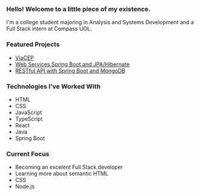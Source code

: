 ### Hello! Welcome to a little piece of my existence.
I'm a college student majoring in Analysis and Systems Development and a Full Stack intern at Compass UOL.

### Featured Projects
- [ViaCEP](https://github.com/camilazucchi/via-cep)
- [Web Services Spring Boot and JPA/Hibernate](https://github.com/camilazucchi/workshop-springboot3-jpa)
- [RESTful API with Spring Boot and MongoDB](https://github.com/camilazucchi/workshop-springboot3-mongodb)

### Technologies I've Worked With
- HTML
- CSS
- JavaScript
- TypeScript
- React
- Java
- Spring Boot

### Current Focus
- Becoming an excelent Full Stack developer
- Learning more about semantic HTML
- CSS
- Node.js
